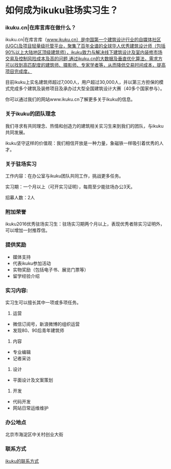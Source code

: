 # 如何成为ikuku驻场实习生？  

### ikuku.cn|在库言库在做什么？

ikuku.cn|在库言库（www.ikuku.cn）是中国第一个建筑设计行业的自媒体社区(UGC)及项目轻量级托管平台，聚集了百年全谱的全球华人优秀建筑设计师（包括90%以上大陆地区顶级建筑师），ikuku致力与解决线下建筑设计及室内装修市场交易及控制风险成本及高的问题,通过ikuku.cn的大数据及垂直优化算法，需求方可以找到高匹配度的建筑师、摄影师、专家学者等，从而降低交易时间成本，提高项目完成度。

目前ikuku上实名建筑师超过7,000人，用户超过30,000人，并以第三方担保的模式完成多个建筑及装修项目及承办过大型全国建筑设计大赛（40多个国家参与）。

你可以通过我们的网站www.ikuku.cn了解更多关于ikuku的信息。

### 关于ikuku的团队理念  

我们寻求有共同理念、热情和创造力的建筑相关实习生来到我们的团队，与ikuku共同发展。

ikuku坚守这样的价值观：我们相信开放是一种力量，象磁铁一样吸引着优秀的人才。 

### 关于驻场实习

工作内容：在办公室与ikuku团队共同工作，挑战更多任务。

实习期：一个月以上（可开实习证明），每周至少能驻场办公3天。

招募人数：2人

### 附加荣誉

ikuku2016优秀驻场实习生：驻场实习期两个月以上，表现优秀者除实习证明外，可以增加一封推荐信。

### 提供奖励

* 媒体支持
* 代表ikuku参加活动
* 实物奖励（包括电子书、展览门票等）
* 留学经验介绍





### 实习内容: 
实习生可以擅长其中一项或多项任务。  
1. 运营  
 * 微信订阅号，新浪微博的组织运营  
 * 发现80、90后青年建筑师  
1. 内容    
 * 专业编辑    
 * 记者采访  
1. 设计  
 * 平面设计及文案策划  
1. 开发
 * 代码开发  
 * 网站日常运维维护  
 
 
### 办公地点
北京市海淀区中关村创业大街 

### 联系方式  
[ikuku的联系方式](contact.md)  
 
